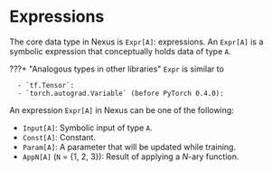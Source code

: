 # Expressions

The core data type in Nexus is `Expr[A]`: expressions. An `Expr[A]` is a symbolic expression that conceptually holds data of type `A`.

???+ "Analogous types in other libraries"
    `Expr` is similar to

      - `tf.Tensor`: 
      - `torch.autograd.Variable` (before PyTorch 0.4.0): 

An expression `Expr[A]` in Nexus can be one of the following:

  - `Input[A]`: Symbolic input of type `A`.
  - `Const[A]`: Constant.
  - `Param[A]`: A parameter that will be updated while training.
  - `AppN[A]` (`N` = {1, 2, 3}): Result of applying a $N$-ary function.